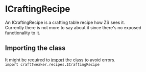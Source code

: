 # ICraftingRecipe

An ICraftingRecipe is a crafting table recipe how ZS sees it.  
Currently there is not more to say about it since there's no exposed functionality to it.

## Importing the class
It might be required to [import](/AdvancedFunctions/Import) the class to avoid errors.  
`import crafttweaker.recipes.ICraftingRecipe`